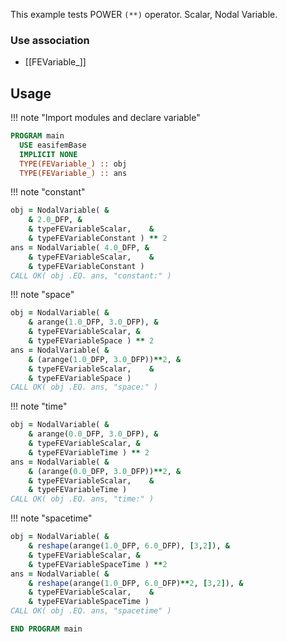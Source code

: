 This example tests POWER `(**)` operator. Scalar, Nodal Variable.

### Use association

- [[FEVariable_]]

## Usage

!!! note "Import modules and declare variable"

```fortran
PROGRAM main
  USE easifemBase
  IMPLICIT NONE
  TYPE(FEVariable_) :: obj
  TYPE(FEVariable_) :: ans
```

!!! note "constant"

```fortran
obj = NodalVariable( &
    & 2.0_DFP, &
    & typeFEVariableScalar,    &
    & typeFEVariableConstant ) ** 2
ans = NodalVariable( 4.0_DFP, &
    & typeFEVariableScalar,    &
    & typeFEVariableConstant )
CALL OK( obj .EQ. ans, "constant:" )
```

!!! note "space"

```fortran
obj = NodalVariable( &
    & arange(1.0_DFP, 3.0_DFP), &
    & typeFEVariableScalar, &
    & typeFEVariableSpace ) ** 2
ans = NodalVariable( &
    & (arange(1.0_DFP, 3.0_DFP))**2, &
    & typeFEVariableScalar,    &
    & typeFEVariableSpace )
CALL OK( obj .EQ. ans, "space:" )
```

!!! note "time"

```fortran
obj = NodalVariable( &
    & arange(0.0_DFP, 3.0_DFP), &
    & typeFEVariableScalar, &
    & typeFEVariableTime ) ** 2
ans = NodalVariable( &
    & (arange(0.0_DFP, 3.0_DFP))**2, &
    & typeFEVariableScalar,    &
    & typeFEVariableTime )
CALL OK( obj .EQ. ans, "time:" )
```

!!! note "spacetime"

```fortran
obj = NodalVariable( &
    & reshape(arange(1.0_DFP, 6.0_DFP), [3,2]), &
    & typeFEVariableScalar, &
    & typeFEVariableSpaceTime ) **2
ans = NodalVariable( &
    & reshape(arange(1.0_DFP, 6.0_DFP)**2, [3,2]), &
    & typeFEVariableScalar,    &
    & typeFEVariableSpaceTime )
CALL OK( obj .EQ. ans, "spacetime" )
```

```fortran
END PROGRAM main
```
